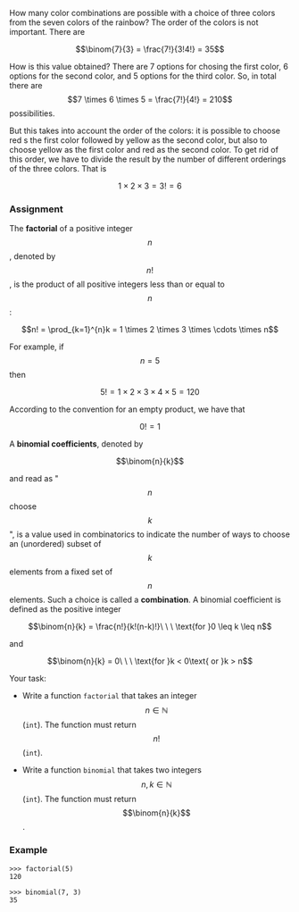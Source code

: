 How many color combinations are possible with a choice of three colors from the seven colors of the rainbow? The order of the colors is not important. There are

$$\binom{7}{3} = \frac{7!}{3!4!} = 35$$

How is this value obtained? There are 7 options for chosing the first color, 6 options for the second color, and 5 options for the third color. So, in total there are $$7 \times 6 \times 5 = \frac{7!}{4!} = 210$$ possibilities.

But this takes into account the order of the colors: it is possible to choose red s the first color followed by yellow as the second color, but also to choose yellow as the first color and red as the second color. To get rid of this order, we have to divide the result by the number of different orderings of the three colors. That is

$$1 \times 2 \times 3 = 3! = 6$$

### Assignment

The **factorial** of a positive integer $$n$$, denoted by $$n!$$, is the product of all positive integers less than or equal to $$n$$:

$$n! = \prod_{k=1}^{n}k = 1 \times 2 \times 3 \times \cdots \times n$$

For example, if $$n = 5$$ then

$$5! = 1 \times 2 \times 3 \times 4 \times 5 = 120$$

According to the convention for an empty product, we have that

$$0! = 1$$

A **binomial coefficients**, denoted by

$$\binom{n}{k}$$

and read as "$$n$$ choose $$k$$", is a value used in combinatorics to indicate the number of ways to choose an (unordered) subset of $$k$$ elements from a fixed set of $$n$$ elements. Such a choice is called a **combination**. A binomial coefficient is defined as the positive integer

$$\binom{n}{k} = \frac{n!}{k!(n-k)!}\ \ \ \text{for }0 \leq k \leq n$$

and

$$\binom{n}{k} = 0\ \ \ \text{for }k < 0\text{ or }k > n$$

Your task:

- Write a function `factorial` that takes an integer $$n \in \mathbb{N}$$ (`int`). The function must return $$n!$$ (`int`).

- Write a function `binomial` that takes two integers $$n, k \in \mathbb{N}$$ (`int`). The function must return $$\binom{n}{k}$$.

### Example

```console?lang=python&prompt=>>>
>>> factorial(5)
120

>>> binomial(7, 3)
35
```
